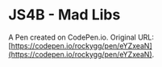 # JS4B - Mad Libs

A Pen created on CodePen.io. Original URL: [https://codepen.io/rockygg/pen/eYZxeaN](https://codepen.io/rockygg/pen/eYZxeaN).

